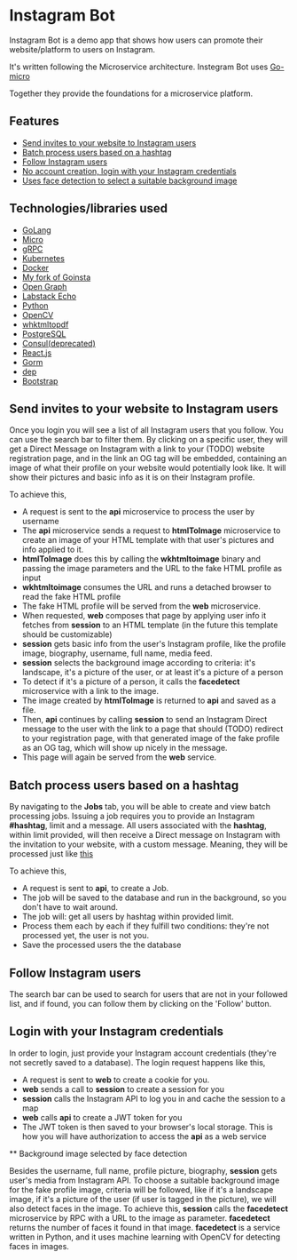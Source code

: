 # Instagram Bot

Instagram Bot is a demo app that shows how users can promote their website/platform to users on Instagram.

It's written following the Microservice architecture.
Instegram Bot uses [Go-micro](https://github.com/micro/go-micro)

Together they provide the foundations for a microservice platform.

## Features

- [Send invites to your website to Instagram users](#send-invites-to-your-website-to-instagram-users)
- [Batch process users based on a hashtag](#batch-process-users-based-on-a-hashtag)
- [Follow Instagram users](#follow-instagram-users)
- [No account creation, login with your Instagram credentials](#login-with-your-instagram-credentials)
- [Uses face detection to select a suitable background image](#background-image-selected-by-face-detection)

## Technologies/libraries used

- [GoLang](https://golang.org)
- [Micro](https://micro.mu)
- [gRPC](https://grpc.io)
- [Kubernetes](https://kubernetes.io)
- [Docker](https://www.docker.com)
- [My fork of Goinsta](https://github.com/zale144/goinsta)
- [Open Graph](http://ogp.me)
- [Labstack Echo](https://echo.labstack.com)
- [Python](https://www.python.org)
- [OpenCV](https://opencv.org)
- [whktmltopdf](https://wkhtmltopdf.org)
- [PostgreSQL](https://www.postgresql.org)
- [Consul(deprecated)](https://www.consul.io)
- [React.js](https://reactjs.org)
- [Gorm](http://gorm.io)
- [dep](https://golang.github.io/dep)
- [Bootstrap](https://getbootstrap.com)


## Send invites to your website to Instagram users

Once you login you will see a list of all Instagram users that you follow. You can use the search bar to filter
them. By clicking on a specific user, they will get a Direct Message on Instagram with a link to your (TODO)
website registration page, and in the link an OG tag will be embedded, containing an image of what their profile
on your website would potentially look like. It will show their pictures and basic info as it is on their Instagram
profile.

To achieve this,
- A request is sent to the **api** microservice to process the user by username
- The **api** microservice sends a request to **htmlToImage** microservice to create an image of your
    HTML template with that user's pictures and info applied to it.
- **htmlToImage** does this by calling the **wkhtmltoimage** binary and passing
    the image parameters and the URL to the fake HTML profile as input
- **wkhtmltoimage** consumes the URL and runs a detached browser to read the fake HTML profile
- The fake HTML profile will be served from the **web** microservice.
- When requested, **web** composes that page by applying user info it fetches from **session**
    to an HTML template (in the future this template should be customizable)
- **session** gets basic info from the user's Instagram profile, like the profile image, biography,
    username, full name, media feed.
- **session** selects the background image according to criteria: it's landscape, it's a picture of the user,
    or at least it's a picture of a person
- To detect if it's a picture of a person, it calls the **facedetect** microservice with a link to the image.
- The image created by **htmlToImage** is returned to **api** and saved as a file.
- Then, **api** continues by calling **session** to send an Instagram Direct message to the user with the link
    to a page that should (TODO) redirect to your registration page, with that generated image of the
    fake profile as an OG tag, which will show up nicely in the message.
- This page will again be served from the **web** service.

## Batch process users based on a hashtag

By navigating to the **Jobs** tab, you will be able to create and view batch processing jobs.
Issuing a job requires you to provide an Instagram **#hashtag**, limit and a message.
All users associated with the **hashtag**, within limit provided, will then receive a Direct message
on Instagram with the invitation to your website, with a custom message. Meaning, they will be processed
just like [this](#send-invites-to-your-website-to-instagram-users)

To achieve this,
- A request is sent to **api**, to create a Job.
- The job will be saved to the database and run in the background, so you don't have to wait around.
- The job will: get all users by hashtag within provided limit.
- Process them each by each if they fulfill two conditions: they're not processed yet, the user is not you.
- Save the processed users the the database


## Follow Instagram users

The search bar can be used to search for users that are not in your followed list, and if found, you can
follow them by clicking on the 'Follow' button.

## Login with your Instagram credentials

In order to login, just provide your Instagram account credentials (they're not secretly saved to a database).
The login request happens like this,

- A request is sent to **web** to create a cookie for you.
- **web** sends a call to **session** to create a session for you
- **session** calls the Instagram API to log you in and cache the session to a map
- **web** calls **api** to create a JWT token for you
- The JWT token is then saved to your browser's local storage. This is how you will have authorization
    to access the **api** as a web service

** Background image selected by face detection

Besides the username, full name, profile picture, biography, **session** gets user's media from Instagram API.
To choose a suitable background image for the fake profile image, criteria will be followed, like if it's
a landscape image, if it's a picture of the user (if user is tagged in the picture), we will also detect faces
in the image. To achieve this, **session** calls the **facedetect** microservice by RPC with a URL to the image
as parameter. **facedetect** returns the number of faces it found in that image. **facedetect** is a service
written in Python, and it uses machine learning with OpenCV for detecting faces in images.